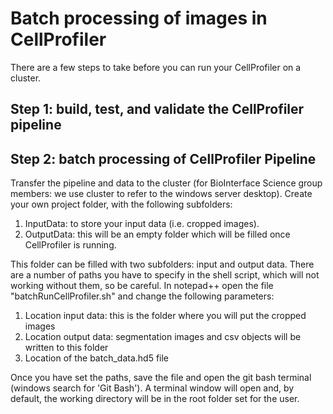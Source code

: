 <h1> Batch processing of images in CellProfiler </h1>


There are a few steps to take before you can run your CellProfiler on a cluster. 

<h2> Step 1: build, test, and validate the CellProfiler pipeline </h2>

<h2> Step 2: batch processing of CellProfiler Pipeline </h2>
Transfer the pipeline and data to the cluster (for BioInterface Science group members: we use cluster to refer to the windows server desktop). 
Create your own project folder, with the following subfolders:

1. InputData: to store your input data (i.e. cropped images).
2. OutputData: this will be an empty folder which will be filled once CellProfiler is running.

This folder can be filled with two subfolders: input and output data.
There are a number of paths you  have to specify in the shell script, which will not working without them, so be careful.
In notepad++ open the file "batchRunCellProfiler.sh" and change the following parameters:
1. Location input data: this is the folder where you will put the cropped images
2. Location output data: segmentation images and csv objects will be written to this folder
3. Location of the batch_data.hd5 file

Once you have set the paths, save the file and open the git bash terminal (windows search for 'Git Bash').
A terminal window will open and, by default, the working directory will be in the root folder set for the user. 
